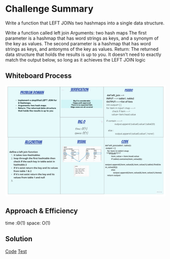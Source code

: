 # Challenge Summary

Write a function that LEFT JOINs two hashmaps into a single data structure.

Write a function called left join
Arguments: two hash maps
The first parameter is a hashmap that has word strings as keys, and a synonym of the key as values.
The second parameter is a hashmap that has word strings as keys, and antonyms of the key as values.
Return: The returned data structure that holds the results is up to you. It doesn’t need to exactly match the output below, so long as it achieves the LEFT JOIN logic

## Whiteboard Process

![whiteboarding](assets/whiteboarding_Basel.jpg)

## Approach & Efficiency

time :Θ(1)
space: O(1)

## Solution

[Code](hashmap_left_join/left_join.py)
[Test](tests/test_hashmap_left_join.py)
